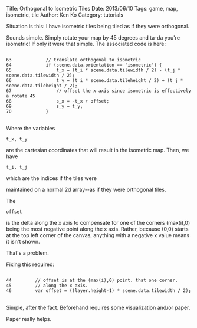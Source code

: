 Title: Orthogonal to Isometric Tiles
Date: 2013/06/10 
Tags: game, map, isometric, tile 
Author: Ken Ko
Category: tutorials

Situation is this: I have isometric tiles being tiled as if they were
orthogonal. 

Sounds simple. Simply rotate your map by 45 degrees and ta-da you're 
isometric! If only it were that simple. The associated code is here: 

<pre>
<code>
63             // translate orthogonal to isometric
64             if (scene.data.orientation == 'isometric') {
65                 t_x = (t_i * scene.data.tilewidth / 2) - (t_j * scene.data.tilewidth / 2);
66                 t_y = (t_i * scene.data.tileheight / 2) + (t_j * scene.data.tileheight / 2);
67                 // offset the x axis since isometric is effectively a rotate 45
68                 s_x = -t_x + offset;
69                 s_y = t_y;
70             }
</code>
</pre>

Where the variables <pre><code>t_x, t_y</code></pre> are the cartesian
coordinates that will result in the isometric map. Then, we have
<pre><code>t_i, t_j</code></pre> which are the indices if the tiles were
maintained on a normal 2d array--as if they were orthogonal tiles.

The <pre><code>offset</code></pre> is the delta along the x axis to
compensate for one of the corners (max(i),0) being the most negative 
point along the x axis. Rather, because (0,0) starts at the top left
corner of the canvas, anything with a negative x value means it isn't
shown. 

That's a problem.

Fixing this required:

<pre>
<code>
44         // offset is at the (max(i),0) point. that one corner.
45         // along the x axis.
46         var offset = ((layer.height-1) * scene.data.tilewidth / 2);
</code>
</pre>

Simple, after the fact. Beforehand requires some visualization and/or paper.

Paper really helps. 
